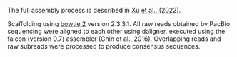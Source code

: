 The full assembly process is described in [Xu et al., (2022)](https://onlinelibrary.wiley.com/doi/full/10.1111/1755-0998.13689).

Scaffolding using [bowtie 2](https://www.ncbi.nlm.nih.gov/pmc/articles/PMC4248320/) version 2.3.3.1. All raw reads obtained by PacBio sequencing were aligned to each other using daligner, executed using the falcon (version 0.7) assembler (Chin et al., 2016). Overlapping reads and raw subreads were processed to produce consensus sequences. 
